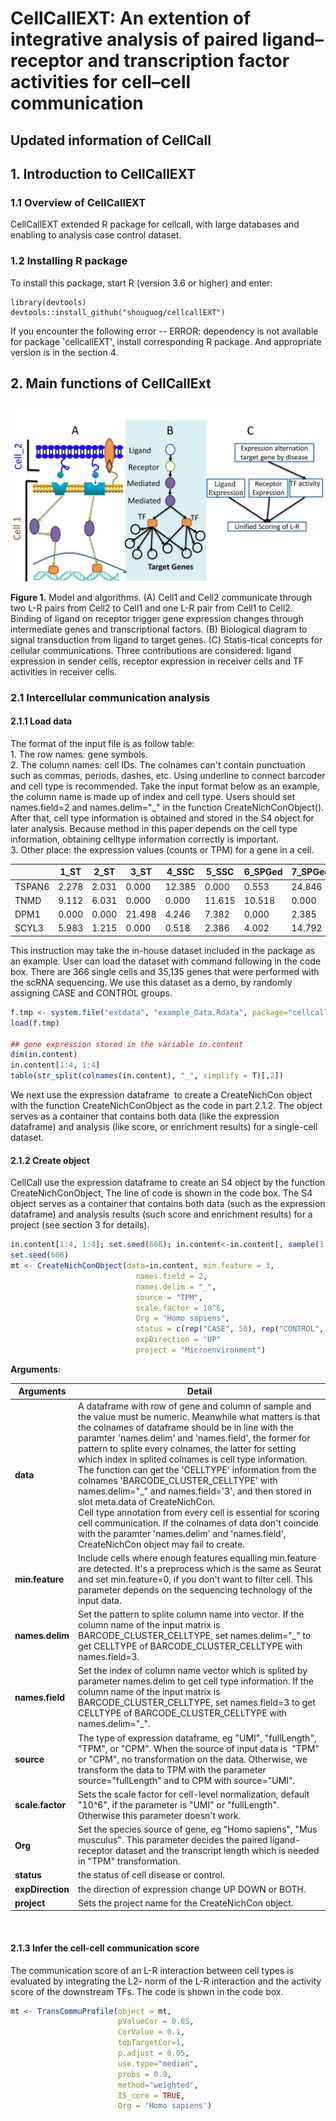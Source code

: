 <a name="PNqrO"></a>
# CellCallEXT: An extention of integrative analysis of paired ligand–receptor and transcription factor activities for cell–cell communication 


<a name="adf749d9"></a>
## Updated information of CellCall

<a name="c8f560dd"></a>
## 1. Introduction to CellCallEXT

<a name="JqFcu"></a>
### 1.1 Overview of CellCallEXT
CellCallEXT extended R package for cellcall, with large databases and enabling to analysis case control dataset.
### 1.2 Installing R package
To install this package, start R (version 3.6 or higher) and enter:
```
library(devtools)
devtools::install_github("shouguog/cellcallEXT")
```
If you encounter the following error -- ERROR: dependency is not available for package 'cellcallEXT', install corresponding R package. And appropriate version is in the section 4.<br />

<a name="689d6784"></a>
## 2. Main functions of CellCallExt

<p align="center">
  <img src='https://raw.githubusercontent.com/shouguog/CellCallEXT/master/figures/flow.jpg'>
</p>

**Figure 1.** Model and algorithms. (A) Cell1 and Cell2 communicate through two L-R pairs from Cell2 to Cell1 and one L-R pair from Cell1 to Cell2. Binding of ligand on receptor trigger gene expression changes through intermediate genes and transcriptional factors. (B) Biological diagram to signal transduction from ligand to target genes. (C) Statis-tical concepts for cellular communications. Three contributions are considered: ligand expression in sender cells, receptor expression in receiver cells and TF activities in receiver cells.

<a name="LP04w"></a>
### 2.1 Intercellular communication analysis


<a name="945a6b52"></a>
#### 2.1.1 Load data
The format of the input file is as follow table:<br />1. The row names: gene symbols.<br />2. The column names: cell IDs. The colnames can't contain punctuation such as commas, periods, dashes, etc. Using underline to connect barcoder and cell type is recommended. Take the input format below as an example, the column name is made up of index and cell type. Users should set names.field=2 and names.delim="_" in the function CreateNichConObject(). After that, cell type information is obtained and stored in the S4 object for later analysis. Because method in this paper depends on the cell type information, obtaining celltype information correctly is important.<br />3. Other place: the expression values (counts or TPM) for a gene in a cell.

|  | 1_ST | 2_ST | 3_ST | 4_SSC | 5_SSC | 6_SPGed | 7_SPGed |
| --- | --- | --- | --- | --- | --- | --- | --- |
| TSPAN6 | 2.278 | 2.031 | 0.000 | 12.385 | 0.000 | 0.553 | 24.846 |
| TNMD | 9.112 | 6.031 | 0.000 | 0.000 | 11.615 | 10.518 | 0.000 |
| DPM1 | 0.000 | 0.000 | 21.498 | 4.246 | 7.382 | 0.000 | 2.385 |
| SCYL3 | 5.983 | 1.215 | 0.000 | 0.518 | 2.386 | 4.002 | 14.792 |

This instruction may take the in-house dataset included in the package as an example. User can load the dataset with command following in the code box. There are 366 single cells and 35,135 genes that were performed with the scRNA sequencing. We use this dataset as a demo, by randomly assigning CASE and CONTROL groups.
```r
f.tmp <- system.file("extdata", "example_Data.Rdata", package="cellcall")
load(f.tmp)

## gene expression stored in the variable in.content
dim(in.content)
in.content[1:4, 1:4]
table(str_split(colnames(in.content), "_", simplify = T)[,2])
```
We next use the expression dataframe  to create a CreateNichCon object with the function CreateNichConObject as the code in part 2.1.2. The object serves as a container that contains both data (like the expression dataframe) and analysis (like score, or enrichment results) for a single-cell dataset.<br />

<a name="e815f697"></a>
#### 2.1.2 Create object
CellCall use the expression dataframe to create an S4 object by the function CreateNichConObject, The line of code is shown in the code box. The S4 object serves as a container that contains both data (such as the expression dataframe) and analysis results (such score and enrichment results) for a project (see section 3 for details).
```r
in.content[1:4, 1:4]; set.seed(666); in.content<-in.content[, sample(1:366, 100)]
set.seed(666)
mt <- CreateNichConObject(data=in.content, min.feature = 3,
                            names.field = 2,
                            names.delim = "_",
                            source = "TPM",
                            scale.factor = 10^6,
                            Org = "Homo sapiens",
                            status = c(rep("CASE", 50), rep("CONTROL", 50))[sample(1:100, 100)],
                            expDirection = "UP"
                            project = "Microenvironment")
```
**Arguments**:

| **Arguments** | **Detail** |
| --- | --- |
| **data** | A dataframe with row of gene and column of sample and the value must be numeric. Meanwhile what matters is that the colnames of dataframe should be in line with the paramter 'names.delim' and 'names.field', the former for pattern to splite every colnames, the latter for setting which index in splited colnames is cell type information.<br />The function can get the 'CELLTYPE' information from the colnames 'BARCODE_CLUSTER_CELLTYPE' with names.delim="_" and names.field='3', and then stored in slot meta.data of CreateNichCon.<br />Cell type annotation from every cell is essential for scoring cell communication. If the colnames of data don't coincide with the paramter 'names.delim' and 'names.field', CreateNichCon object may fail to create. |
| **min.feature** | Include cells where enough features equalling min.feature are detected. It's a preprocess which is the same as Seurat and set min.feature=0, if you don't want to filter cell. This parameter depends on the sequencing technology of the input data. |
| **names.delim** | Set the pattern to splite column name into vector. If the column name of the input matrix is BARCODE_CLUSTER_CELLTYPE, set names.delim="_" to get CELLTYPE of BARCODE_CLUSTER_CELLTYPE with names.field=3. |
| **names.field** | Set the index of column name vector which is splited by parameter names.delim to get cell type information. If the column name of the input matrix is BARCODE_CLUSTER_CELLTYPE, set names.field=3 to get CELLTYPE of BARCODE_CLUSTER_CELLTYPE with names.delim="_". |
| **source** | The type of expression dataframe, eg "UMI", "fullLength", "TPM", or "CPM". When the source of input data is  "TPM" or "CPM", no transformation on the data. Otherwise, we transform the data to TPM with the parameter source="fullLength" and to CPM with source="UMI". |
| **scale.factor** | Sets the scale factor for cell-level normalization, default "10^6", if the parameter is "UMI" or "fullLength". Otherwise this parameter doesn't work. |
| **Org** | Set the species source of gene, eg "Homo sapiens", "Mus musculus". This parameter decides the paired ligand-receptor dataset and the transcript length which is needed in "TPM" transformation. |
| **status** | the status of cell disease or control. |
| **expDirection** | the direction of expression change UP DOWN or BOTH. |
| **project** | Sets the project name for the CreateNichCon object. |


<br />

<a name="oEar5"></a>
#### 2.1.3 Infer the cell-cell communication score
The communication score of an L-R interaction between cell types is evaluated by integrating the L2- norm of the L-R interaction and the activity score of the downstream TFs. The code is shown in the code box.
```r
mt <- TransCommuProfile(object = mt,
                        pValueCor = 0.05,
                        CorValue = 0.1,
                        topTargetCor=1,
                        p.adjust = 0.05,
                        use.type="median",
                        probs = 0.9,
                        method="weighted",
                        IS_core = TRUE,
                        Org = 'Homo sapiens')
```
